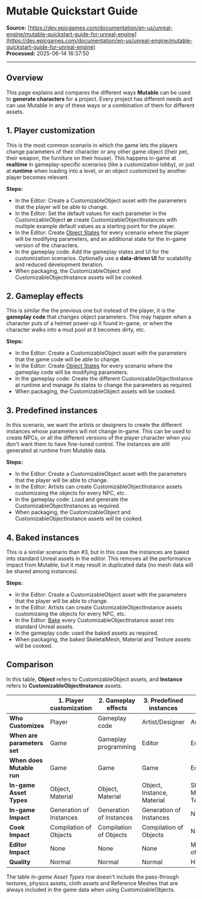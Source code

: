 # Mutable Quickstart Guide

**Source:** [https://dev.epicgames.com/documentation/en-us/unreal-engine/mutable-quickstart-guide-for-unreal-engine](https://dev.epicgames.com/documentation/en-us/unreal-engine/mutable-quickstart-guide-for-unreal-engine)  
**Processed:** 2025-06-14 16:37:50

---

## Overview

This page explains and compares the different ways **Mutable** can be used to **generate characters** for a project. Every project has different needs and can use Mutable in any of these ways or a combination of them for different assets.

## 1\. Player customization

This is the most common scenario in which the game lets the players change parameters of their character or any other game object (their pet, their weapon, the furniture on their house). This happens in-game at **realtime** in gameplay-specific scenarios (like a customization lobby), or just at **runtime** when loading into a level, or an object customized by another player becomes relevant.

**Steps:**

-   In the Editor: Create a CustomizableObject asset with the parameters that the player will be able to change.
-   In the Editor: Set the default values for each parameter in the CustomizableObject **or** create CustomizableObjectInstances with multiple example default values as a starting point for the player.
-   In the Editor: Create [Object States](/documentation/en-us/unreal-engine/using-customizable-states-in-mutable-with-unreal-engine) for every scenario where the player will be modifying parameters, and an additional state for the in-game version of the characters.
-   In the gameplay code: Add the gameplay states and UI for the customization scenarios. Optionally use a **data-driven UI** for scalability and reduced development iteration.
-   When packaging, the CustomizableObject and CustomizableObjectInstance assets will be cooked.

## 2\. Gameplay effects

This is similar the the previous one but instead of the player, it is the **gameplay code** that changes object parameters. This may happen when a character puts of a helmet power-up it found in-game, or when the character walks into a mud pool at it becomes dirty, etc.

**Steps:**

-   In the Editor: Create a CustomizableObject asset with the parameters that the game code will be able to change.
-   In the Editor: Create [Object States](/documentation/en-us/unreal-engine/using-customizable-states-in-mutable-with-unreal-engine) for every scenario where the gameplay code will be modifying parameters.
-   In the gameplay code: Create the different CustomizableObjectInstance at runtime and manage its states to change the parameters as required.
-   When packaging, the CustomizableObject assets will be cooked.

## 3\. Predefined instances

In this scenario, we want the artists or designers to create the different instances whose parameters will not change in-game. This can be used to create NPCs, or all the different versions of the player character when you don't want them to have fine-tuned control. The instances are still generated at runtime from Mutable data.

**Steps:**

-   In the Editor: Create a CustomizableObject asset with the parameters that the player will be able to change.
-   In the Editor: Artists can create CustomizableObjectInstance assets customizaing the objects for every NPC, etc.
-   In the gameplay code: Load and generate the CustomizableObjectInstances as required.
-   When packaging, the CustomizableObject and CustomizableObjectInstance assets will be cooked.

## 4\. Baked instances

This is a similar scenario than #3, but in this case the instances are baked into standard Unreal assets in the editor. This removes all the performance impact from Mutable, but it may result in duplicated data (no mesh data will be shared among instances).

**Steps:**

-   In the Editor: Create a CustomizableObject asset with the parameters that the player will be able to change.
-   In the Editor: Artists can create CustomizableObjectInstance assets customizaing the objects for every NPC, etc.
-   In the Editor: [Bake](/documentation/en-us/unreal-engine/baking-instances-using-mutable-in-unreal-engine) every CustomizableObjectInstance asset into standard Unreal assets.
-   In the gameplay code: used the baked assets as required.
-   When packaging, the baked SkeletalMesh, Material and Texture assets will be cooked.

## Comparison

In this table, **Object** refers to CustomizableObject assets, and **Instance** refers to **CustomizableObjectInstance** assets.

|   | 1\. Player customization | 2\. Gameplay effects | 3\. Predefined instances | 4\. Baked instances |
| --- | --- | --- | --- | --- |
| **Who Customizes** | Player | Gameplay code | Artist/Designer | Artist/Designer |
| **When are parameters set** | Game | Gameplay programming | Editor | Editor |
| **When does Mutable run** | Game | Game | Game | Editor |
| **In-game Asset Types** | Object, Material | Object, Material | Object, Instance, Material | SkeletalMesh, Material, Texture |
| **In-game Impact** | Generation of Instances | Generation of Instances | Generation of Instances | None |
| **Cook Impact** | Compilation of Objects | Compilation of Objects | Compilation of Objects | None |
| **Editor Impact** | None | None | None | Manual Baking of Instances |
| **Quality** | Normal | Normal | Normal | High |

The table *In-game Asset Types* row doesn't include the pass-through textures, physics assets, cloth assets and Reference Meshes that are always included in the game data when using CustomizableObjects.